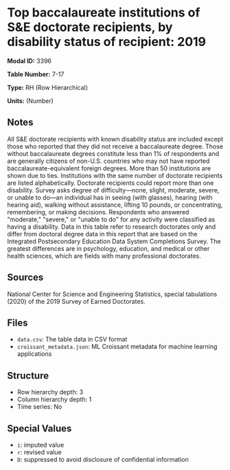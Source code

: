 # Top baccalaureate institutions of S&E doctorate recipients, by disability status of recipient: 2019

**Modal ID:** 3396

**Table Number:** 7-17

**Type:** RH (Row Hierarchical)

**Units:** (Number)

## Notes

All S&E doctorate recipients with known disability status are included except those who reported that they did not receive a baccalaureate degree. Those without baccalaureate degrees constitute less than 1% of respondents and are generally citizens of non-U.S. countries who may not have reported baccalaureate-equivalent foreign degrees. More than 50 institutions are shown due to ties. Institutions with the same number of doctorate recipients are listed alphabetically. Doctorate recipients could report more than one disability. Survey asks degree of difficulty—none, slight, moderate, severe, or unable to do—an individual has in seeing (with glasses), hearing (with hearing aid), walking without assistance, lifting 10 pounds, or concentrating, remembering, or making decisions. Respondents who answered "moderate," "severe," or "unable to do" for any activity were classified as having a disability. Data in this table refer to research doctorates only and differ from doctoral degree data in this report that are based on the Integrated Postsecondary Education Data System Completions Survey. The greatest differences are in psychology, education, and medical or other health sciences, which are fields with many professional doctorates.

## Sources

National Center for Science and Engineering Statistics, special tabulations (2020) of the 2019 Survey of Earned Doctorates.

## Files

- `data.csv`: The table data in CSV format
- `croissant_metadata.json`: ML Croissant metadata for machine learning applications

## Structure

- Row hierarchy depth: 3
- Column hierarchy depth: 1
- Time series: No

## Special Values

- `i`: imputed value
- `r`: revised value
- `D`: suppressed to avoid disclosure of confidential information
